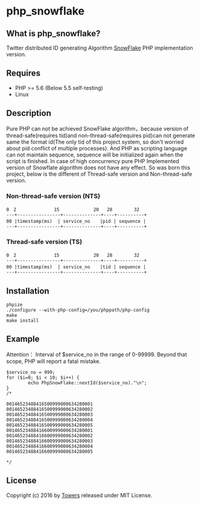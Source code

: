# php_snowflake

## What is php_snowflake?

Twitter distributed ID generating Algorithm [SnowFlake](https://github.com/twitter/snowflake) PHP implementation version.

## Requires
* PHP >= 5.6  (Below 5.5 self-testing)
* Linux

## Description
Pure PHP can not be achieved SnowFlake algorithm，because version of thread-safe(requires tid)and 
non-thread-safe(requires pid)can not generate same the format id(The only tid of this project system, 
so don't worried about pid conflict of multiple processes). And PHP as scripting language can not maintain sequence,
sequence will be initialized again when the script is finished. In case of high concurrency pure PHP 
Implemented version of  Snowflate algorithm does not have any effect. So was born this project, 
below is the different of Thread-safe version and Non-thread-safe version.

### Non-thread-safe version (NTS)
```
0　2　　　　　　    15　　　　　　 　20   28　　　   32
---+----------------+--------------+----+----------+
00 |timestamp(ms)  | service_no 　 |pid | sequence |
---+----------------+--------------+----+----------+
```

### Thread-safe version (TS)
```
0　2　　　　　 　   15　　　　　　 　20   28　　　   32
---+----------------+--------------+----+----------+
00 |timestamp(ms)  | service_no 　 |tid | sequence |
---+----------------+--------------+----+----------+
```

## Installation
```
phpize
./configure --with-php-config=/you/phppath/php-config
make
make install
```
## Example
Attention： Interval of $service_no in the range of 0-99999. Beyond that scope, PHP will report a fatal mistake.
```
$service_no = 999;
for ($i=0; $i < 10; $i++) { 
        echo PhpSnowFlake::nextId($service_no)."\n";
}
/*

00146523488416500999000634280001
00146523488416500999000634280002
00146523488416500999000634280003
00146523488416500999000634280004
00146523488416500999000634280005
00146523488416600999000634280001
00146523488416600999000634280002
00146523488416600999000634280003
00146523488416600999000634280004
00146523488416600999000634280005

*/
```
## License
Copyright (c) 2016 by [Towers](http://towers.pub) released under MIT License.


